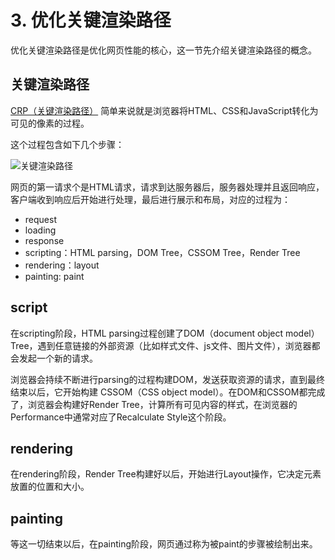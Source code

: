 # 3. 优化关键渲染路径

优化关键渲染路径是优化网页性能的核心，这一节先介绍关键渲染路径的概念。

## 关键渲染路径

[CRP（关键渲染路径）](https://developer.mozilla.org/en-US/docs/Web/Performance/Critical_rendering_path) 简单来说就是浏览器将HTML、CSS和JavaScript转化为可见的像素的过程。

这个过程包含如下几个步骤：

![关键渲染路径](https://blog-1258030304.cos.ap-guangzhou.myqcloud.com/critical-render-path.png)

网页的第一请求个是HTML请求，请求到达服务器后，服务器处理并且返回响应，客户端收到响应后开始进行处理，最后进行展示和布局，对应的过程为：

- request
- loading
- response
- scripting：HTML parsing，DOM Tree，CSSOM Tree，Render Tree
- rendering：layout
- painting: paint

## script

在scripting阶段，HTML parsing过程创建了DOM（document object model）Tree，遇到任意链接的外部资源（比如样式文件、js文件、图片文件），浏览器都会发起一个新的请求。

浏览器会持续不断进行parsing的过程构建DOM，发送获取资源的请求，直到最终结束以后，它开始构建 CSSOM（CSS object model）。在DOM和CSSOM都完成了，浏览器会构建好Render Tree，计算所有可见内容的样式，在浏览器的Performance中通常对应了Recalculate Style这个阶段。

## rendering

在rendering阶段，Render Tree构建好以后，开始进行Layout操作，它决定元素放置的位置和大小。

## painting

等这一切结束以后，在painting阶段，网页通过称为被paint的步骤被绘制出来。
